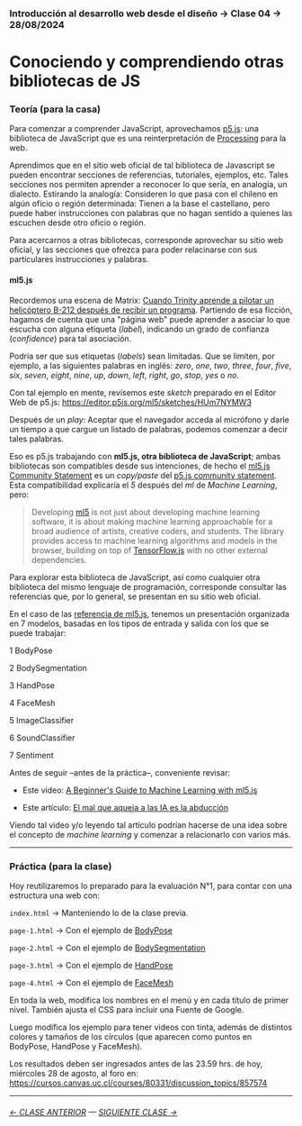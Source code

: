 ### Introducción al desarrollo web desde el diseño → Clase 04 → 28/08/2024 

# Conociendo y comprendiendo otras bibliotecas de JS

### Teoría (para la casa)

Para comenzar a comprender JavaScript, aprovechamos [p5.js](https://p5js.org/es/): una biblioteca de JavaScript que es una reinterpretación de [Processing](https://processing.org/) para la web. 

Aprendimos que en el sitio web  oficial de tal biblioteca de Javascript se pueden encontrar secciones de referencias, tutoriales, ejemplos, etc. Tales secciones nos permiten aprender a reconocer lo que sería, en analogía, un dialecto. Estirando la analogía: Consideren lo que pasa con el chileno en algún oficio o región determinada: Tienen a la base el castellano, pero puede haber instrucciones con palabras que no hagan sentido a quienes las escuchen desde otro oficio o región.

Para acercarnos a otras bibliotecas, corresponde aprovechar su sitio web oficial, y las secciones que ofrezca para poder relacinarse con sus particulares instrucciones y palabras.

#### ml5.js

Recordemos una escena de Matrix: [Cuando Trinity aprende a pilotar un helicóptero B-212 después de recibir un programa](https://youtu.be/6AOpomu9V6Q?si=aMsX5lEtYqG6WP_D). Partiendo de esa ficción, hagamos de cuenta que una "página web" puede aprender a asociar lo que escucha con alguna etiqueta (*label*), indicando un grado de confianza (*confidence*) para tal asociación. 

Podría ser que sus etiquetas (*labels*) sean limitadas. Que se limiten, por ejemplo, a las siguientes palabras en inglés: *zero*, *one*, *two*, *three*, *four*, *five*, *six*, *seven*, *eight*, *nine*, *up*, *down*, *left*, *right*, *go*, *stop*, *yes* o *no*.

Con tal ejemplo en mente, revisemos este *sketch* preparado en el Editor Web de p5.js: https://editor.p5js.org/ml5/sketches/HUm7NYMW3

Después de un *play*: Aceptar que el navegador acceda al micrófono y darle un tiempo a que cargue un listado de palabras, podemos comenzar a decir tales palabras.

Eso es p5.js trabajando con **ml5.js, otra biblioteca de JavaScript**; ambas bibliotecas son compatibles desde sus intenciones, de hecho el [ml5.js Community Statement](https://ml5js.org/about) es un *copy/paste* del [p5.js community statement](https://p5js.org/about/). Esta compatibilidad explicaría el *5* después del *ml* de *Machine Learning*, pero:

> Developing [ml5](https://ml5js.org/about/) is not just about developing machine learning software, it is about making machine learning approachable for a broad audience of artists, creative coders, and students. The library provides access to machine learning algorithms and models in the browser, building on top of [TensorFlow.js](https://www.tensorflow.org/learn?hl=es-419) with no other external dependencies.

Para explorar esta biblioteca de JavaScript, así como cualquier otra biblioteca del mismo lenguaje de programación, corresponde consultar las referencias que, por lo general, se presentan en su sitio web oficial.

En el caso de las [referencia de ml5.js](https://docs.ml5js.org/#/reference/overview), tenemos un presentación organizada en 7 modelos, basadas en los tipos de entrada y salida con los que se puede trabajar:

1 BodyPose

2 BodySegmentation

3 HandPose

4  FaceMesh

5 ImageClassifier

6 SoundClassifier

7 Sentiment

Antes de seguir –antes de la práctica–, conveniente revisar: 

- Este video: [A Beginner's Guide to Machine Learning with ml5.js](https://www.youtube.com/watch?v=jmznx0Q1fP0)

- Este artículo: [El mal que aqueja a las IA es la abducción](https://hipermediaciones.com/2023/08/21/el-mal-que-aqueja-a-las-ia-es-la-abduccion/)

Viendo tal video y/o leyendo tal artículo podrían hacerse de una idea sobre el concepto de *machine learning* y comenzar a relacionarlo con varios más.

- - - - - - - - - - - - -

### Práctica (para la clase)

Hoy reutilizaremos lo preparado para la evaluación N°1, para contar con una estructura una web con: 

`index.html` → Manteniendo lo de la clase previa.

`page-1.html` → Con el ejemplo de [BodyPose](https://docs.ml5js.org/#/reference/bodypose)

`page-2.html` → Con el ejemplo de [BodySegmentation](https://docs.ml5js.org/#/reference/body-segmentation)  

`page-3.html` → Con el ejemplo de [HandPose](https://docs.ml5js.org/#/reference/handpose)

`page-4.html` → Con el ejemplo de [FaceMesh](https://docs.ml5js.org/#/reference/facemesh)

En toda la web, modifica los nombres en el menú y en cada título de primer nivel. También ajusta el CSS para incluir una Fuente de Google.

Luego modifica los ejemplo para tener videos con tinta, además de distintos colores y tamaños de los círculos (que aparecen como puntos en BodyPose, HandPose y FaceMesh).

Los resultados deben ser ingresados antes de las 23.59 hrs. de hoy, miércoles 28 de agosto, al foro en: https://cursos.canvas.uc.cl/courses/80331/discussion_topics/857574

- - - - - - - 

###### [← CLASE ANTERIOR](https://github.com/profesorfaco/dno096-2024/tree/main/clase-03) — [SIGUIENTE CLASE →](https://github.com/profesorfaco/dno096-2024/tree/main/clase-05)
